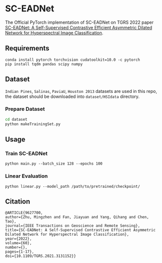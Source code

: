 # SC-EADNet
The Official PyTorch implementation of SC-EADNet on TGRS 2022 paper [SC-EADNet: A Self-Supervised Contrastive Efficient Asymmetric Dilated Network for Hyperspectral Image Classification](https://ieeexplore.ieee.org/document/9627700).

## Requirements
```
conda install pytorch torchvision cudatoolkit=10.0 -c pytorch
pip install tqdm pandas scipy numpy
```

## Dataset
`Indian Pines`, `Salinas`, `PaviaU`, `Houston 2013` datasets are used in this repo, the dataset should be downloaded into `dataset/HSIdata` directory.
### Prepare Dataset
```bash
cd dataset
python makeTrainingSet.py
```

## Usage
### Train SC-EADNet
```
python main.py --batch_size 128 --epochs 100 
```

### Linear Evaluation
```
python linear.py --model_path /path/to/pretrained/checkpoint/
```

## Citation
```
@ARTICLE{9627700,  
author={Zhu, Mingzhen and Fan, Jiayuan and Yang, Qihang and Chen, Tao},  
journal={IEEE Transactions on Geoscience and Remote Sensing},   
title={SC-EADNet: A Self-Supervised Contrastive Efficient Asymmetric Dilated Network for Hyperspectral Image Classification},   
year={2022},  
volume={60},  
number={},  
pages={1-17},  
doi={10.1109/TGRS.2021.3131152}}
```


